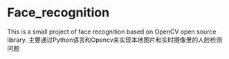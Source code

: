 # Face_recognition
This is a small project of face recognition based on OpenCV open source library.
主要通过Python语言和Opencv来实现本地图片和实时摄像里的人脸检测问题
